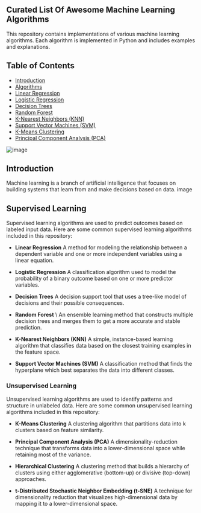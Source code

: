 ## Curated List Of Awesome Machine Learning Algorithms
This repository contains implementations of various machine learning algorithms. Each algorithm is implemented in Python and includes examples and explanations.

## Table of Contents

- [Introduction](#introduction)
- [Algorithms](#algorithms)
- [Linear Regression](#linear-regression)
- [Logistic Regression](#logistic-regression)
- [Decision Trees](#decision-trees)
- [Random Forest](#random-forest)
- [K-Nearest Neighbors (KNN)](#k-nearest-neighbors-knn)
- [Support Vector Machines (SVM)](#support-vector-machines-svm)
- [K-Means Clustering](#k-means-clustering)
- [Principal Component Analysis (PCA)](#principal-component-analysis-pca)

 ![image](https://github.com/user-attachments/assets/6c9ed38a-8c97-4182-8a4d-9fc53a67f09d)


## Introduction
Machine learning is a branch of artificial intelligence that focuses on building systems that learn from and make decisions based on data. image

## Supervised Learning
Supervised learning algorithms are used to predict outcomes based on labeled input data. Here are some common supervised learning algorithms included in this repository:
- **Linear Regression**
A method for modeling the relationship between a dependent variable and one or more independent variables using a linear equation.
- **Logistic Regression**
 A classification algorithm used to model the probability of a binary outcome based on one or more predictor variables.
- **Decision Trees**
 A decision support tool that uses a tree-like model of decisions and their possible consequences.
- **Random Forest**
 \ An ensemble learning method that constructs multiple decision trees and merges them to get a more accurate and stable prediction.
- **K-Nearest Neighbors (KNN)**
   A simple, instance-based learning algorithm that classifies data based on the closest training examples in the feature space.

- **Support Vector Machines (SVM)**
   A classification method that finds the hyperplane which best separates the data into different classes.

### Unsupervised Learning

Unsupervised learning algorithms are used to identify patterns and structure in unlabeled data. Here are some common unsupervised learning algorithms included in this repository:

- **K-Means Clustering**
  A clustering algorithm that partitions data into k clusters based on feature similarity.
  
- **Principal Component Analysis (PCA)**
  A dimensionality-reduction technique that transforms data into a lower-dimensional space while retaining most of the variance.
  
- **Hierarchical Clustering**
 A clustering method that builds a hierarchy of clusters using either agglomerative (bottom-up) or divisive (top-down) approaches.

- **t-Distributed Stochastic Neighbor Embedding (t-SNE)**
 A technique for dimensionality reduction that visualizes high-dimensional data by mapping it to a lower-dimensional space.
  

